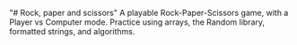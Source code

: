 "# Rock, paper and scissors" 
A playable Rock-Paper-Scissors game, with a Player vs Computer mode. Practice using arrays, the Random library, formatted strings, and algorithms.
